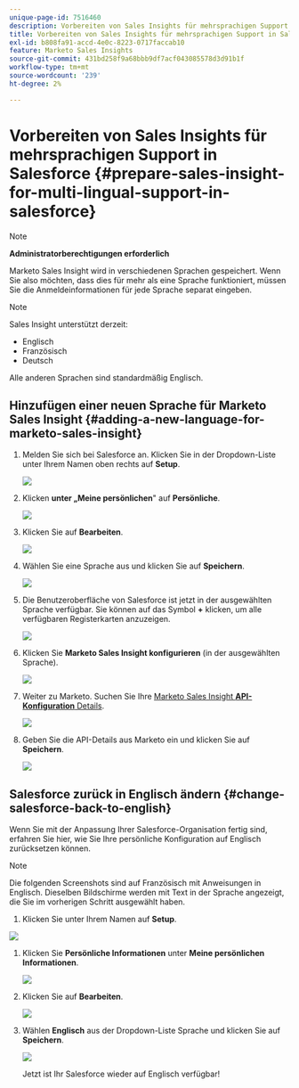 ```yaml
---
unique-page-id: 7516460
description: Vorbereiten von Sales Insights für mehrsprachigen Support in Salesforce - Marketo-Dokumente - Produktdokumentation
title: Vorbereiten von Sales Insights für mehrsprachigen Support in Salesforce
exl-id: b808fa91-accd-4e0c-8223-0717faccab10
feature: Marketo Sales Insights
source-git-commit: 431bd258f9a68bbb9df7acf043085578d3d91b1f
workflow-type: tm+mt
source-wordcount: '239'
ht-degree: 2%

---
```


# Vorbereiten von Sales Insights für mehrsprachigen Support in Salesforce {#prepare-sales-insight-for-multi-lingual-support-in-salesforce}

>[!NOTE]
>
>**Administratorberechtigungen erforderlich**

Marketo Sales Insight wird in verschiedenen Sprachen gespeichert. Wenn Sie also möchten, dass dies für mehr als eine Sprache funktioniert, müssen Sie die Anmeldeinformationen für jede Sprache separat eingeben.

>[!NOTE]
>
>Sales Insight unterstützt derzeit:
>
>* Englisch
>* Französisch
>* Deutsch
>
>Alle anderen Sprachen sind standardmäßig Englisch.

## Hinzufügen einer neuen Sprache für Marketo Sales Insight {#adding-a-new-language-for-marketo-sales-insight}

1. Melden Sie sich bei Salesforce an. Klicken Sie in der Dropdown-Liste unter Ihrem Namen oben rechts auf **Setup**.

   ![](assets/image2015-7-6-16-3a5-3a6.png)

1. Klicken **unter „Meine persönlichen**&quot; auf **Persönliche**.

   ![](assets/image2015-7-6-16-3a5-3a25.png)

1. Klicken Sie auf **Bearbeiten**.

   ![](assets/image2015-7-6-16-3a5-3a38.png)

1. Wählen Sie eine Sprache aus und klicken Sie auf **Speichern**.

   ![](assets/image2015-7-6-16-3a5-3a47.png)

1. Die Benutzeroberfläche von Salesforce ist jetzt in der ausgewählten Sprache verfügbar. Sie können auf das Symbol **+** klicken, um alle verfügbaren Registerkarten anzuzeigen.

   ![](assets/image2015-7-6-16-3a6-3a10.png)

1. Klicken Sie **Marketo Sales Insight konfigurieren** (in der ausgewählten Sprache).

   ![](assets/image2015-7-6-16-3a7-3a15.png)

1. Weiter zu Marketo. Suchen Sie Ihre [Marketo Sales Insight **API-Konfiguration** Details](/help/marketo/product-docs/marketo-sales-insight/msi-for-salesforce/configuration/configure-marketo-sales-insight-in-salesforce-enterprise-unlimited.md#configure-marketo-sales-insight).

   ![](assets/image2015-7-6-16-3a41-3a2.png)

1. Geben Sie die API-Details aus Marketo ein und klicken Sie auf **Speichern**.

   ![](assets/image2015-7-6-16-3a7-3a43.png)

## Salesforce zurück in Englisch ändern {#change-salesforce-back-to-english}

Wenn Sie mit der Anpassung Ihrer Salesforce-Organisation fertig sind, erfahren Sie hier, wie Sie Ihre persönliche Konfiguration auf Englisch zurücksetzen können.

>[!NOTE]
>
>Die folgenden Screenshots sind auf Französisch mit Anweisungen in Englisch.  Dieselben Bildschirme werden mit Text in der Sprache angezeigt, die Sie im vorherigen Schritt ausgewählt haben.

1. Klicken Sie unter Ihrem Namen auf **Setup**.

![](assets/image2015-7-6-16-3a5-3a6.png)

1. Klicken Sie **Persönliche Informationen** unter **Meine persönlichen Informationen**.

   ![](assets/image2015-7-6-16-3a8-3a3.png)

1. Klicken Sie auf **Bearbeiten**.

   ![](assets/image2015-7-6-16-3a8-3a19.png)

1. Wählen **Englisch** aus der Dropdown-Liste Sprache und klicken Sie auf **Speichern**.

   ![](assets/image2015-7-6-16-3a8-3a31.png)

   Jetzt ist Ihr Salesforce wieder auf Englisch verfügbar!
